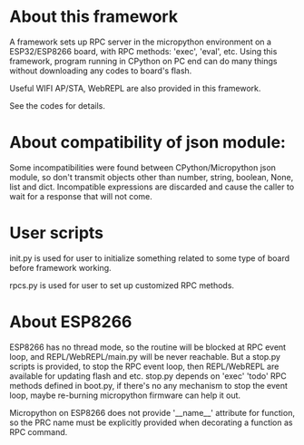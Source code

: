# About this framework
A framework sets up RPC server in the micropython environment on a ESP32/ESP8266 board, with RPC methods: 'exec', 'eval', etc.
Using this framework, program running in CPython on PC end can do many things without downloading any codes to board's flash.

Useful WIFI AP/STA, WebREPL are also provided in this framework.

See the codes for details.

# About compatibility of json module:

Some incompatibilities were found between CPython/Micropython json module, so don't transmit objects other than number, string, boolean, None, list and dict.
Incompatible expressions are discarded and cause the caller to wait for a response that will not come.

# User scripts

init.py is used for user to initialize something related to some type of board before framework working.

rpcs.py is used for user to set up customized RPC methods.

# About ESP8266

ESP8266 has no thread mode, so the routine will be blocked at RPC event loop, and REPL/WebREPL/main.py will be never reachable. 
But a stop.py scripts is provided, to stop the RPC event loop, then REPL/WebREPL are available for updating flash and etc.
stop.py depends on 'exec' 'todo' RPC methods defined in boot.py, if there's no any mechanism to stop the event loop,
maybe re-burning micropython firmware can help it out.

Micropython on ESP8266 does not provide '\_\_name\_\_' attribute for function, so the PRC name must be explicitly provided when decorating a function as RPC command.

